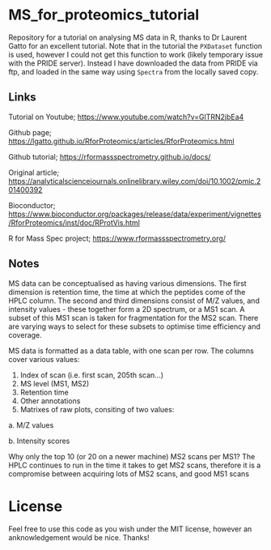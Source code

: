 # MS_for_proteomics_tutorial
Repository for a tutorial on analysing MS data in R, thanks to Dr Laurent Gatto for an excellent tutorial. Note that in the tutorial the `PXDataset` function is used, however I could not get this function to work (likely temporary issue with the PRIDE server). Instead I have downloaded the data from PRIDE via ftp, and loaded in the same way using `Spectra` from the locally saved copy.

## Links
Tutorial on Youtube; https://www.youtube.com/watch?v=GlTRN2jbEa4

Github page; https://lgatto.github.io/RforProteomics/articles/RforProteomics.html

Github tutorial; https://rformassspectrometry.github.io/docs/

Original article; https://analyticalsciencejournals.onlinelibrary.wiley.com/doi/10.1002/pmic.201400392

Bioconductor; https://www.bioconductor.org/packages/release/data/experiment/vignettes/RforProteomics/inst/doc/RProtVis.html

R for Mass Spec project; https://www.rformassspectrometry.org/

## Notes
MS data can be conceptualised as having various dimensions.
The first dimension is retention time, the time at which the peptides come of the HPLC column.
The second and third dimensions consist of M/Z values, and intensity values - these together form a 2D spectrum, or a MS1 scan.
A subset of this MS1 scan is taken for fragmentation for the MS2 scan. There are varying ways to select for these subsets to optimise time efficiency and coverage.

MS data is formatted as a data table, with one scan per row. The columns cover various values:
1. Index of scan (i.e. first scan, 205th scan...)
2. MS level (MS1, MS2)
3. Retention time
4. Other annotations
5. Matrixes of raw plots, consiting of two values:

a. M/Z values

b. Intensity scores

Why only the top 10 (or 20 on a newer machine) MS2 scans per MS1? The HPLC continues to run in the time it takes to get MS2 scans, therefore it is a compromise between acquiring lots of MS2 scans, and good MS1 scans

# License
Feel free to use this code as you wish under the MIT license, however an anknowledgement would be nice. Thanks!
